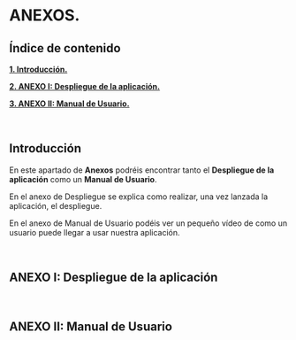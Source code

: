 # ANEXOS.

## Índice de contenido

**[1. Introducción.](#INTRO)**

**[2. ANEXO I: Despliegue de la aplicación.](#DESPLIEGUE)**

**[3. ANEXO II: Manual de Usuario.](#MAN-USU)**

<br>
<a name="INTRO"></a>

## Introducción

En este apartado de **Anexos** podréis encontrar tanto el **Despliegue de la aplicación** como un **Manual de Usuario**.

En el anexo de Despliegue se explica como realizar, una vez lanzada la aplicación, el despliegue.

En el anexo de Manual de Usuario podéis ver un pequeño vídeo de como un usuario puede llegar a usar nuestra aplicación.

<br>
<a name="DESPLIEGUE"></a>

## ANEXO I: Despliegue de la aplicación



<br>
<a name="MAN-USU"></a>

## ANEXO II: Manual de Usuario



<br>
